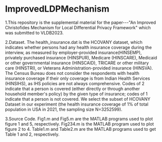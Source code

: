 # ImprovedLDPMechanism
1.This repository is the supplemental material for the paper---"An Improved Christofides Mechanism for Local Differential Privacy Framework" which was submitted to VLDB2023.

2.Dataset.
The health_insurance.dat is the HCOVANY dataset, which indicates whether persons had any health insurance coverage during the interview, as measured by employer-provided insurance(HINSEMP), privately purchased insurance (HINSPUR), Medicare (HINSCARE), Medicaid or other governmental insurance (HINSCAID), TRICARE or other military care (HINSTRI), or Veterans Administration-provided insurance (HINSVA). The Census Bureau does not consider the respondents with health insurance coverage if their only coverage is from Indian Health Services (HINSIHS), as IHS policies are not always comprehensive. Codes of 2 indicate that a person is covered (either directly or through another household member's policy) by the given type of insurance; codes of 1 indicate that a person is not covered. We select the subset of HCOVANY Dataset in our experiment (the health insurance coverage of 1% of total population in USA in 2021, the sampling size N=3252599).

3.Source Code.
Fig1.m and Fig5.m are the MATLAB programs used to plot figure 1 and 5, respectively. Fig234.m is the MATLAB program used to plot figure 2 to 4. Table1.m and Table2.m are the MATLAB programs used to get Table 1 and 2, respectively.
